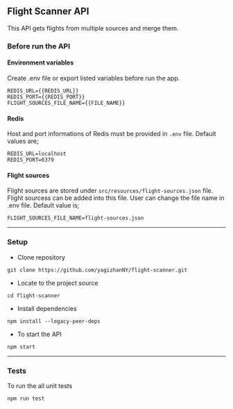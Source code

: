 ## Flight Scanner API

This API gets flights from multiple sources and merge them.

### Before run the API

#### Environment variables

Create .env file or export listed variables before run the app.

```text
REDIS_URL={{REDIS_URL}}
REDIS_PORT={{REDIS_PORT}}
FLIGHT_SOURCES_FILE_NAME={{FILE_NAME}}
```

#### Redis

Host and port informations of Redis must be provided in `.env` file. Default values are;

```text
REDIS_URL=localhost
REDIS_PORT=6379
```

#### Flight sources

Flight sources are stored under `src/resources/flight-sources.json` file. Flight sourcess can be added into this file. User can change the file name in .env file. Default value is;

```text
FLIGHT_SOURCES_FILE_NAME=flight-sources.json
```

---

### Setup

- Clone repository

```terminal
git clone https://github.com/yagizhanNY/flight-scanner.git
```

- Locate to the project source

```terminal
cd flight-scanner
```

- Install dependencies

```terminal
npm install --legacy-peer-deps
```

- To start the API

```terminal
npm start
```

---

### Tests

To run the all unit tests

```terminal
npm run test
```
